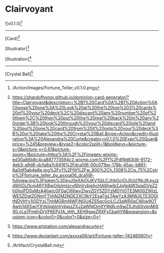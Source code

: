 # Clairvoyant

![v0.1.0][^v0.1.0]

---

[Card][^Card]

[Illustrator][^Illustrator]

[Illustration][^Illustration]

---

[Crystal Ball][^Crystal Ball]

[^Card]: https://shardofhonor.github.io/dominion-card-generator/?title=Clairvoyant&description=%2B1%20Card%0A%2B1%20Action%0AChoose%20one%3A%20Look%20at%20the%20top%203%20cards%20of%20your%20deck%2C%20discard%20any%20number%20of%20them%2C%20then%20put%20the%20rest%20back%20in%20any%20order%3B%20look%20through%20your%20discard%20pile%20and%20put%20one%20card%20from%20it%20onto%20your%20deck%3B%20or%20take%20the%20Crystal%20Ball.&type=Action&credit=Illustration%3A%20Alexandra%20Curte&creator=v0.1.0%20Evan%20Quan&price=%245&preview=&type2=&color2split=1&boldkeys=&picture-x=0&picture-y=0.61&picture-zoom=1&picture=https%3A%2F%2Fimages-wixmp-ed30a86b8c4ca887773594c2.wixmp.com%2Ff%2Fdf9d6306-9172-4eb3-a9d8-dcfa8a7c6416%2Fdca1i9l-00c071be-178b-45ac-b861-8a0df5ab4e8e.jpg%2Fv1%2Ffill%2Fw_900%2Ch_1308%2Cq_75%2Cstrp%2Ffortune_teller_by_axxxa06_dca1i9l-fullview.jpg%3Ftoken%3DeyJ0eXAiOiJKV1QiLCJhbGciOiJIUzI1NiJ9.eyJzdWIiOiJ1cm46YXBwOiIsImlzcyI6InVybjphcHA6Iiwib2JqIjpbW3siaGVpZ2h0IjoiPD0xMzA4IiwicGF0aCI6IlwvZlwvZGY5ZDYzMDYtOTE3Mi00ZWIzLWE5ZDgtZGNmYThhN2M2NDE2XC9kY2ExaTlsLTAwYzA3MWJlLTE3OGItNDVhYy1iODYxLThhMGRmNWFiNGU4ZS5qcGciLCJ3aWR0aCI6Ijw9OTAwIn1dXSwiYXVkIjpbInVybjpzZXJ2aWNlOmltYWdlLm9wZXJhdGlvbnMiXX0.cLg7FmkhDrVP6EPs1A_ijHh_XEH9gxeZRXFyCbajhY8&expansion=&custom-icon=&color0=0&color1=0&size=0
[^Illustrator]: https://www.artstation.com/alexandracurte
[^Illustration]: https://www.deviantart.com/axxxa06/art/Fortune-teller-742460601
[^v0.1.0]: /Action/Images/Fortune_Teller_v0.1.0.png
[^Crystal Ball]: /Artifact/CrystalBall.md

